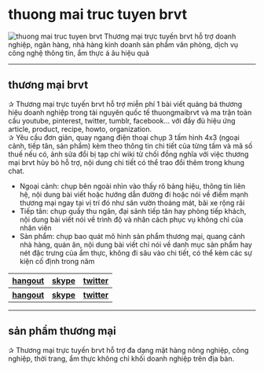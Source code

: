 # thuong mai truc tuyen brvt
<img alt="thuong mai truc tuyen brvt" src="https://thuongmaitructuyenbrvt.imfast.io/anhthuongmai/bandothuongmaibrvt.jpg">
Thương mại trực tuyến brvt hỗ trợ doanh nghiệp, ngân hàng, nhà hàng kinh doanh sản phẩm văn phòng, dịch vụ công nghệ thông tin, ẩm thực á âu hiệu quả

<hr>

## thương mại brvt
&#10032; Thương mại trực tuyến brvt hỗ trợ miễn phí 1 bài viết quảng bá thương hiệu doanh nghiệp trong tài nguyên quốc tế thuongmaibrvt và ma trận toàn cầu youtube, pinterest, twitter, tumblr, facebook... với đầy đủ hiệu ứng article, product, recipe, howto, organization.<br>
&#10032; Yêu cầu đơn giản, quay ngang điện thoại chụp 3 tấm hình 4x3 (ngoại cảnh, tiếp tân, sản phẩm) kèm theo thông tin chi tiết của từng tấm và mã số thuế nếu có, ảnh sửa đổi bị tạp chí wiki từ chối đồng nghĩa với việc thương mại brvt hủy bỏ hỗ trợ, nội dung chi tiết có thể trao đổi thêm trong khung chat.<br>
<ul>
<li>Ngoại cảnh: chụp bên ngoài nhìn vào thấy rõ bảng hiệu, thông tin liên hệ, nội dung bài viết hoặc hướng dẫn đường đi hoặc nói về điểm mạnh thương mại ngay tại vị trí đó như sân vườn thoáng mát, bãi xe rộng rãi</li>
<li>Tiếp tân: chụp quầy thu ngân, đại sảnh tiếp tân hay phòng tiếp khách, nội dung bài viết nói về trình độ và nhân cách phục vụ không chỉ của nhân viên</li>
<li>Sản phẩm: chụp bao quát mô hình sản phẩm thương mại, quang cảnh nhà hàng, quán ăn, nội dung bài viết chỉ nói về danh mục sản phẩm hay nét đặc trưng của ẩm thực, không đi sâu vào chi tiết, có thể kèm các sự kiện cố định trong năm</li>
</ul>
<div style="text-align:center;"><table style="width:100%;">
<tr>
<th><a href="https://hangouts.google.com/call/hqgbfrzomzcgjnfm6mupnqmq3ae" target="_blank">hangout</a></th>
<th><a href="https://join.skype.com/nFE0GoIAszSa" target="_blank">skype</a></th>
<th><a href="https://twitter.com/messages/compose?recipient_id=1226715199664615426&text=H%E1%BB%97%20tr%E1%BB%A3:%20" target="_blank">twitter</a></th>
</tr>
<tr>
<th><a href="https://hangouts.google.com/call/hqgbfrzomzcgjnfm6mupnqmq3ae" target="_blank">hangout</a></th>
<th><a href="https://join.skype.com/nFE0GoIAszSa" target="_blank">skype</a></th>
<th><a href="https://twitter.com/messages/compose?recipient_id=1226715199664615426&text=H%E1%BB%97%20tr%E1%BB%A3:%20" target="_blank">twitter</a></th>
</tr>
</table></div>

<hr>

## sản phẩm thương mại
&#10032; Thương mại trực tuyến brvt hỗ trợ đa dạng mặt hàng nông nghiệp, công nghiệp, thời trang, ẩm thực không chỉ khối doanh nghiệp trên địa bàn.
